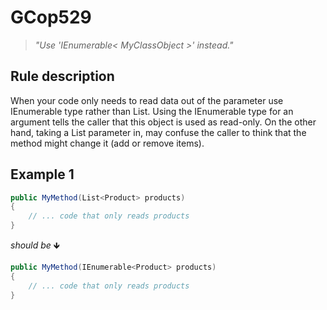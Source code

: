 ﻿# GCop529

> *"Use 'IEnumerable< MyClassObject >' instead."*


## Rule description
When your code only needs to read data out of the parameter use IEnumerable type rather than List. Using the IEnumerable type for an argument tells the caller that this object is used as read-only. On the other hand, taking a List parameter in, may confuse the caller to think that the method might change it (add or remove items).


## Example 1
```csharp
public MyMethod(List<Product> products)
{
    // ... code that only reads products
}
```
*should be* 🡻

```csharp
public MyMethod(IEnumerable<Product> products)
{
    // ... code that only reads products
}
```
